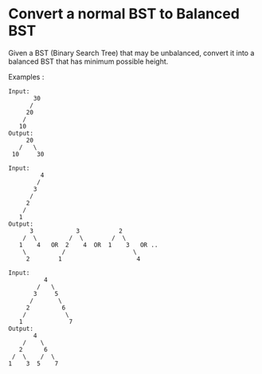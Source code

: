 # Convert a normal BST to Balanced BST

Given a BST (Binary Search Tree) that may be unbalanced, convert it into a balanced BST that has minimum possible height.

Examples :
```
Input:
       30
      /
     20
    /
   10
Output:
     20
   /   \
 10     30

```
```
Input:
         4
        /
       3
      /
     2
    /
   1
Output:
      3            3           2
    /  \         /  \        /  \
   1    4   OR  2    4  OR  1    3   OR ..
    \          /                   \
     2        1                     4 
```
```
Input:
          4
        /   \
       3     5
      /       \
     2         6 
    /           \
   1             7
Output:
       4
    /    \
   2      6
 /  \    /  \
1    3  5    7 
```
